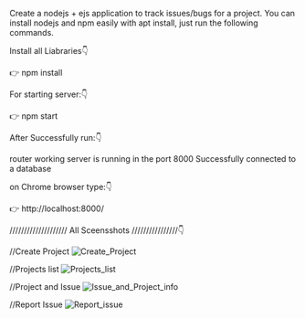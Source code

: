 Create a nodejs + ejs application to track issues/bugs for a project.
You can install nodejs and npm easily with apt install, just run the following commands.

Install all Liabraries👇

👉  npm install


For starting server:👇

👉  npm start


After Successfully run:👇

router working
server is running in the port 8000
Successfully connected to a database




on Chrome browser type:👇

👉  http://localhost:8000/






////////////////////  All Sceensshots ////////////////👇


//Create Project
![Create_Project](https://user-images.githubusercontent.com/112196917/236878724-65ec9bff-1c19-4d8d-adb1-2f13017536db.PNG)



//Projects list
![Projects_list](https://user-images.githubusercontent.com/112196917/236878766-03a87041-0464-4059-9f62-4014fe4b2e06.PNG)



//Project and Issue
![Issue_and_Project_info](https://user-images.githubusercontent.com/112196917/236878752-49af1f11-f192-4ee8-814e-13e436ebe8a3.PNG)



//Report Issue
![Report_issue](https://user-images.githubusercontent.com/112196917/236878772-c206ffa3-6cde-4de7-a1f7-cef32a9ea7ff.PNG)

